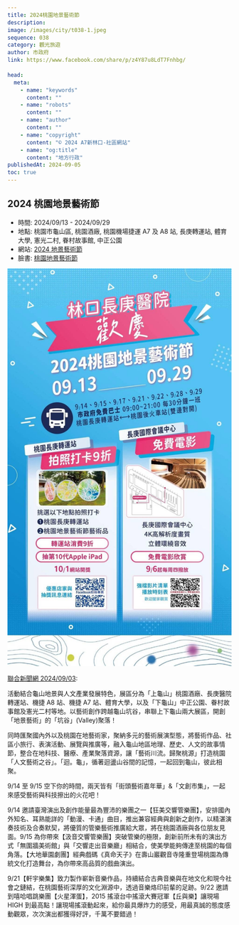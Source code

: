 ```yaml
---
title: 2024桃園地景藝術節
description:
image: /images/city/t038-1.jpeg
sequence: 038
category: 觀光旅遊
author: 市政府
link: https://www.facebook.com/share/p/z4Y87u8LdT7Fnhbg/

head:
  meta:
    - name: "keywords"
      content: ""
    - name: "robots"
      content: ""
    - name: "author"
      content: ""
    - name: "copyright"
      content: "© 2024 A7新林口-社區網站"
    - name: "og:title"
      content: "地方行政"
publishedAt: 2024-09-05
toc: true
---
```


## 2024 桃園地景藝術節

- 時間: 2024/09/13 - 2024/09/29
- 地點: 桃園市龜山區, 桃園酒廠, 桃園機場捷運 A7 及 A8 站, 長庚轉運站, 體育大學, 憲光二村, 眷村故事館, 中正公園
- 網站: <a href="https://www.taoyuanlandart.com.tw/">2024 地景藝術節</a>
- 臉書: <a href="https://www.facebook.com/TaoyuanLandArt/?locale=zh_TW">桃園地景藝術節</a>

![t038-1.jpeg](/images/city/t038-1.jpeg)

<a href="https://udn.com/news/story/7206/8200742">聯合新聞網 2024/09/03</a>:

活動結合龜山地景與人文產業發展特色，展區分為「上龜山」桃園酒廠、長庚醫院轉運站、機捷 A8 站、機捷 A7 站、體育大學，以及「下龜山」中正公園、眷村故事館及憲光二村等地。以藝術創作跨越龜山坑谷，串聯上下龜山兩大展區，開創「地景藝術」的「坑谷」(Valley)聚落！

同時匯聚國內外以及桃園在地藝術家，聚納多元的藝術展演型態，將藝術作品、社區小旅行、表演活動、展覽與推廣等，融入龜山地區地理、歷史、人文的故事情節，整合在地科技、醫療、產業聚落資源，讓「藝術川流。歸聚桃源」打造桃園「人文藝術之谷」。「迴。龜」，循著迴盪山谷間的記憶，一起回到龜山，彼此相聚。

9/14 至 9/15 空下你的時間，兩天皆有「街頭藝術嘉年華」&「文創市集」，一起來感受藝術與科技擦出的火花吧！

9/14 邀請臺灣演出及創作能量最為豐沛的樂團之一【狂美交響管樂團】，安排國內外知名、耳熟能詳的「動漫、卡通」曲目，推出兼容經典與創新之創作，以精湛演奏技術及合奏默契，將優質的管樂藝術推廣給大眾，將在桃園酒廠與各位朋友見面。9/15 為你帶來【汲音交響管樂團】突破管樂的極限，創新前所未有的演出方式「無圍牆美術館」與「交響走出音樂廳」相結合，使美學能夠傳達至桃園的每個角落。【大地華園劇團】經典戲碼《真命天子》在壽山巖觀音寺隆重登場桃園為傳統文化打造舞台，為你帶來高品質的戲曲演出。

9/21【軒宇樂集】致力製作嶄新音樂作品，持續結合古典音樂與在地文化和現今社會之鏈結，在桃園藝術深厚的文化淵源中，透過音樂烙印前輩的足跡。9/22 邀請到嘻哈唱跳樂團【火星渾蛋】，2015 搖滾台中搖滾大賽冠軍【丘與樂】讓現場 HIGH 到最高點！讓現場搖滾動起來，給你最具爆炸力的感受，用最真誠的態度感動觀眾，次次演出都獲得好評，千萬不要錯過！
